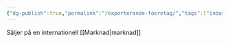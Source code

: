 ```yaml
---
{"dg-publish":true,"permalink":"/exporterande-foeretag/","tags":["industriellekonomi"]}
---
```


Säljer på en internationell [[Marknad\|marknad]] 